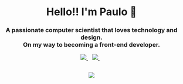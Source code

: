 <h1 align="center">Hello!! I'm Paulo 👋</h1>
<h3 align="center">A passionate computer scientist that loves technology and design. <br/> On my way to becoming a front-end developer.</h3>

<p align='center'>
  <a href="https://www.linkedin.com/in/paulo-hortelan-ribeiro-479008144/" target="_blank">
    <img src="https://img.shields.io/badge/linkedin-%230077B5.svg?&style=for-the-badge&logo=linkedin&logoColor=white" />
  </a>&nbsp;&nbsp;
  <a href="https://www.instagram.com/paulohincar/" target="_blank">
    <img src="https://img.shields.io/badge/instagram-%23E4405F.svg?&style=for-the-badge&logo=instagram&logoColor=white" />        
  </a>&nbsp;&nbsp;
</p>
&nbsp;

<div align="center">
  
<img src="https://github.blog/wp-content/uploads/2018/10/46896184-b679fc80-ce30-11e8-88bf-921e9b788f7c.gif?resize=200%2C200" />

<div align="left">

</div>
